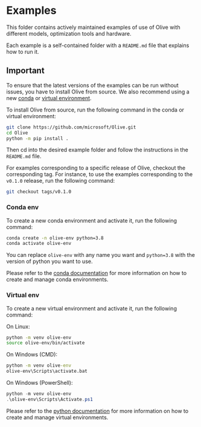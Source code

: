 # Examples

This folder contains actively maintained examples of use of Olive with different models, optimization tools and hardware.

Each example is a self-contained folder with a `README.md` file that explains how to run it.

## Important

To ensure that the latest versions of the examples can be run without issues, you have to install Olive from source. We also recommend using a new [conda](#conda-env) or [virtual environment](#virtual-env).

To install Olive from source, run the following command in the conda or virtual environment:

```bash
git clone https://github.com/microsoft/Olive.git
cd Olive
python -m pip install .
```

Then cd into the desired example folder and follow the instructions in the `README.md` file.

For examples corresponding to a specific release of Olive, checkout the corresponding tag. For instance, to use the examples corresponding to the `v0.1.0` release, run the following command:

```bash
git checkout tags/v0.1.0
```

### Conda env
To create a new conda environment and activate it, run the following command:

```bash
conda create -n olive-env python=3.8
conda activate olive-env
```
You can replace `olive-env` with any name you want and `python=3.8` with the version of python you want to use.

Please refer to the [conda documentation](https://conda.io/projects/conda/en/latest/user-guide/tasks/manage-environments.html) for more information on how to create and manage conda environments.

### Virtual env
To create a new virtual environment and activate it, run the following command:

On Linux:
```bash
python -m venv olive-env
source olive-env/bin/activate
```

On Windows (CMD):
```cmd
python -m venv olive-env
olive-env\Scripts\activate.bat
```

On Windows (PowerShell):
```powershell
python -m venv olive-env
.\olive-env\Scripts\Activate.ps1
```

Please refer to the [python documentation](https://docs.python.org/3/library/venv.html) for more information on how to create and manage virtual environments.
